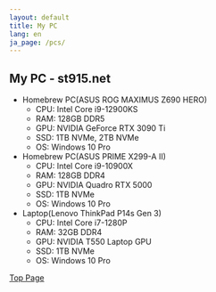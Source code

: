 ```yaml
---
layout: default
title: My PC
lang: en
ja_page: /pcs/
---
```


## My PC - st915.net

- Homebrew PC(ASUS ROG MAXIMUS Z690 HERO)
  - CPU: Intel Core i9-12900KS
  - RAM: 128GB DDR5
  - GPU: NVIDIA GeForce RTX 3090 Ti
  - SSD: 1TB NVMe, 2TB NVMe
  - OS: Windows 10 Pro
- Homebrew PC(ASUS PRIME X299-A II)
  - CPU: Intel Core i9-10900X
  - RAM: 128GB DDR4
  - GPU: NVIDIA Quadro RTX 5000
  - SSD: 1TB NVMe
  - OS: Windows 10 Pro
- Laptop(Lenovo ThinkPad P14s Gen 3)
  - CPU: Intel Core i7-1280P
  - RAM: 32GB DDR4
  - GPU: NVIDIA T550 Laptop GPU
  - SSD: 1TB NVMe
  - OS: Windows 10 Pro

[Top Page](/en/)
